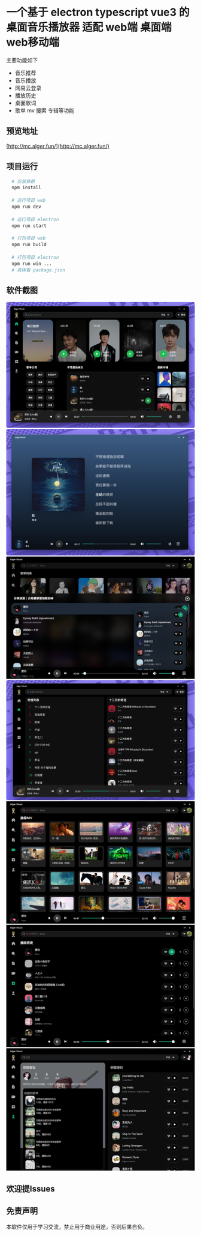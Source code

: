 # 一个基于 electron typescript vue3 的桌面音乐播放器 适配 web端 桌面端 web移动端
主要功能如下

- 音乐推荐
- 音乐播放
- 网易云登录
- 播放历史
- 桌面歌词
- 歌单 mv 搜索 专辑等功能

## 预览地址
[http://mc.alger.fun/](http://mc.alger.fun/)

## 项目运行
```bash
  # 安装依赖
  npm install

  # 运行项目 web
  npm run dev

  # 运行项目 electron
  npm run start

  # 打包项目 web
  npm run build

  # 打包项目 electron
  npm run win ... 
  # 具体看 package.json
```



## 软件截图
![首页](./docs/img/image-7.png)
![歌词](./docs/img/image-6.png)
![歌单](./docs/img/image-1.png)
![搜索](./docs/img/image-8.png)
![mv](./docs/img/image-3.png)
![历史](./docs/img/image-4.png)
![我的](./docs/img/image-5.png)

## 欢迎提Issues

## 免责声明
本软件仅用于学习交流，禁止用于商业用途，否则后果自负。
